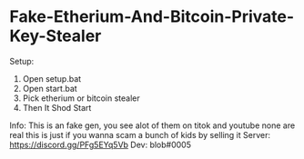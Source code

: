 # Fake-Etherium-And-Bitcoin-Private-Key-Stealer
Setup:
1. Open setup.bat
2. Open start.bat
3. Pick etherium or bitcoin stealer
4. Then It Shod Start

Info:
This is an fake gen, you see alot of them on titok and youtube none are real this is just if you wanna scam a bunch of kids by selling it
Server: https://discord.gg/PFg5EYq5Vb
Dev: blob#0005
